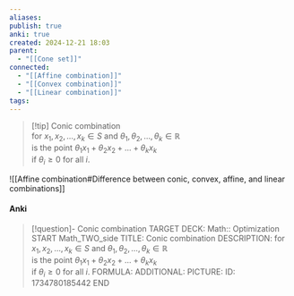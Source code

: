```yaml
---
aliases: 
publish: true
anki: true
created: 2024-12-21 18:03
parent:
  - "[[Cone set]]"
connected:
  - "[[Affine combination]]"
  - "[[Convex combination]]"
  - "[[Linear combination]]"
tags:
---
```


> [!tip] Conic combination  
for $x_1, x_2, \ldots, x_k \in S$ and $\theta_1, \theta_2, \ldots, \theta_k \in \mathbb{R}$  
is the point $\theta_1 x_1 + \theta_2 x_2 + \ldots + \theta_k x_k$  
if $\theta_i \geq 0$ for all $i$.


![[Affine combination#Difference between conic, convex, affine, and linear combinations]]

#### Anki
> [!question]- Conic combination
TARGET DECK: Math:: Optimization
START
Math_TWO_side
TITLE: Conic combination
DESCRIPTION: for $x_1, x_2, \ldots, x_k \in S$ and $\theta_1, \theta_2, \ldots, \theta_k \in \mathbb{R}$  
is the point $\theta_1 x_1 + \theta_2 x_2 + \ldots + \theta_k x_k$  
if $\theta_i \geq 0$ for all $i$.
FORMULA: 
ADDITIONAL:
PICTURE:
ID: 1734780185442
END